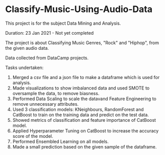 # Classify-Music-Using-Audio-Data

This project is for the subject Data Mining and Analysis.

Duration: 23 Jan 2021 - Not yet completed

The project is about Classifying Music Genres, "Rock" and "Hiphop", from the given audio data. 

Data collected from DataCamp projects.

Tasks undertaken:
1. Merged a csv file and a json file to make a dataframe which is used for analysis.
2. Made visualizations to show imbalanced data and used SMOTE to oversample the data, to remove biasness.
3. Performed Data Scaling to scale the datavand Feature Engineering to remove unnecessary attributes.
4. Used 3 classification models: KNeighbours, RandomForest and CatBoost to train on the training data and predict on the test data.
5. Showed metrics of classification and feature importance of CatBoost model.
6. Applied Hyperparameter Tuning on CatBoost to increase the accuracy score of the model.
7. Performed Ensembled Learning on all models.
8. Made a small prediction based on the given sample of the dataframe.
